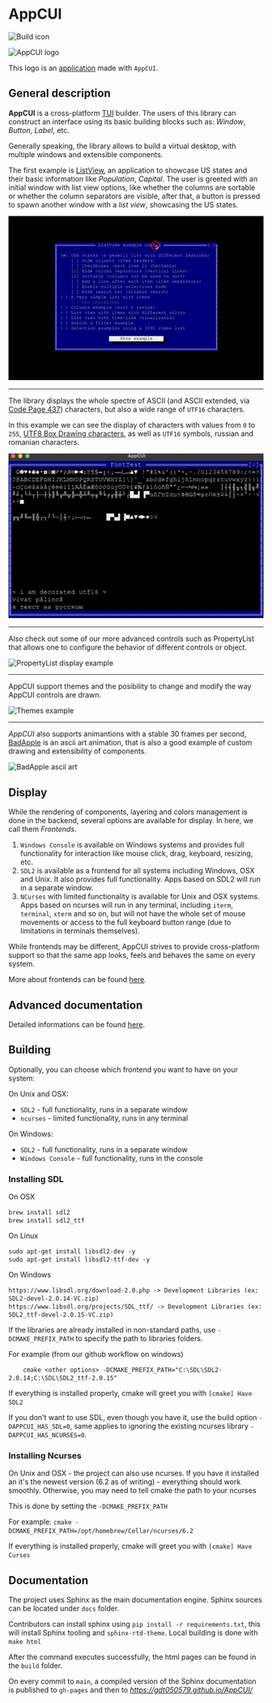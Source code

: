 # AppCUI

![Build icon](https://github.com/gdt050579/AppCUI/actions/workflows/ci.yml/badge.svg)

![AppCUI logo](docs/logo.png)

This logo is an [application](https://github.com/gdt050579/AppCUI/tree/main/Examples/Logo) made with `AppCUI`.

## General description 

**AppCUI** is a cross-platform [TUI](https://en.wikipedia.org/wiki/Text-based_user_interface) builder. The users of this library can construct an interface using its basic building blocks such as: _Window_, _Button_, _Label_, etc.

Generally speaking, the library allows to build a virtual desktop, with multiple windows and extensible components.

The first example is [ListView](https://github.com/gdt050579/AppCUI/tree/main/Examples/ListView), an application to showcase US states and their basic information like _Population_, _Capital_. The user is greeted with an initial window with list view options, like whether the columns are sortable or whether the column separators are visible, after that, a button is pressed to spawn another window with a _list view_, showcasing the US states.

![ListView usage example](docs/example_images/listview.gif)


---


The library displays the whole spectre of ASCII (and ASCII extended, via [Code Page 437](https://en.wikipedia.org/wiki/Code_page_437)) characters, but also a wide range of `UTF16` characters.

In this example we can see the display of characters with values from `0` to `255`, [UTF8 Box Drawing characters](https://en.wikipedia.org/wiki/Box_Drawing), as well as `UTF16` symbols, russian and romanian characters.

![Font display example](docs/example_images/fonttest.png)

---

Also check out some of our more advanced controls such as PropertyList that allows one to configure the behavior of different controls or object.

![PropertyList display example](docs/example_images/property_list.gif)


---

AppCUI support themes and the posibility to change and modify the way AppCUI controls are drawn.

![Themes example](docs/example_images/theme_change.gif)

---

_AppCUI_ also supports animantions with a stable 30 frames per second, [BadApple](https://github.com/gdt050579/AppCUI/tree/main/Examples/BadApple) is an ascii art animation, that is also a good example of custom drawing and extensibility of components.

![BadApple ascii art](docs/example_images/badapple.gif)

## Display

While the rendering of components, layering and colors management is done in the backend, several options are available for display. In here, we call them _Frontends_.

1. `Windows Console` is available on Windows systems and provides full functionality for interaction like mouse click, drag, keyboard, resizing, etc.
2. `SDL2` is available as a frontend for all systems including Windows, OSX and Unix. It also provides full functionality. Apps based on SDL2 will run in a separate window.
3. `NCurses` with limited functionality is available for Unix and OSX systems. Apps based on ncurses will run in any terminal, including `iterm`, `terminal`, `xterm` and so on, but will not have the whole set of mouse movements or access to the full keyboard button range (due to limitations in terminals themselves).

While frontends may be different, AppCUI strives to provide cross-platform support so that the same app looks, feels and behaves the same on every system.

More about frontends can be found [here](https://gdt050579.github.io/AppCUI/terminals.html).

## Advanced documentation

Detailed informations can be found [here](https://gdt050579.github.io/AppCUI/).

## Building

Optionally, you can choose which frontend you want to have on your system:

On Unix and OSX:
- `SDL2` - full functionality, runs in a separate window
- `ncurses` - limited functionality, runs in any terminal

On Windows:
- `SDL2` - full functionality, runs in a separate window
- `Windows Console` - full functionality, runs in the console

### Installing SDL

On OSX
```
brew install sdl2
brew install sdl2_ttf
```

On Linux
```
sudo apt-get install libsdl2-dev -y
sudo apt-get install libsdl2-ttf-dev -y
```

On Windows
```
https://www.libsdl.org/download-2.0.php -> Development Libraries (ex: SDL2-devel-2.0.14-VC.zip)
https://www.libsdl.org/projects/SDL_ttf/ -> Development Libraries (ex: SDL2_ttf-devel-2.0.15-VC.zip)
```

If the libraries are already installed in non-standard paths, use `-DCMAKE_PREFIX_PATH` to specify the path to libraries folders.

For example (from our github workflow on windows)
```
    cmake <other options> -DCMAKE_PREFIX_PATH="C:\SDL\SDL2-2.0.14;C:\SDL\SDL2_ttf-2.0.15"
```

If everything is installed properly, cmake will greet you with `[cmake] Have SDL2`

If you don't want to use SDL, even though you have it, use the build option `-DAPPCUI_HAS_SDL=0`, same applies to ignoring the existing ncurses library `-DAPPCUI_HAS_NCURSES=0`.


### Installing Ncurses

On Unix and OSX - the project can also use ncurses. If you have it installed an it's the newest version (6.2 as of writing) - everything should work smoothly. Otherwise, you may need to tell cmake the path to your ncurses

This is done by setting the `-DCMAKE_PREFIX_PATH`

For example: `cmake -DCMAKE_PREFIX_PATH=/opt/homebrew/Cellar/ncurses/6.2`

If everything is installed properly, cmake will greet you with `[cmake] Have Curses`


## Documentation 

The project uses Sphinx as the main documentation engine. Sphinx sources can be located under `docs` folder.

Contributors can install sphinx using `pip install -r requirements.txt`, this will install Sphinx tooling and `sphinx-rtd-theme`. Local building is done with `make html`

After the command executes successfully, the html pages can be found in the `build` folder.

On every commit to `main`, a compiled version of the Sphinx documentation is published to `gh-pages` and then to _https://gdt050579.github.io/AppCUI/_
